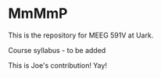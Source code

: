 # MmMmP
This is the repository for MEEG 591V at Uark.

Course syllabus - to be added

This is Joe's contribution! Yay!
